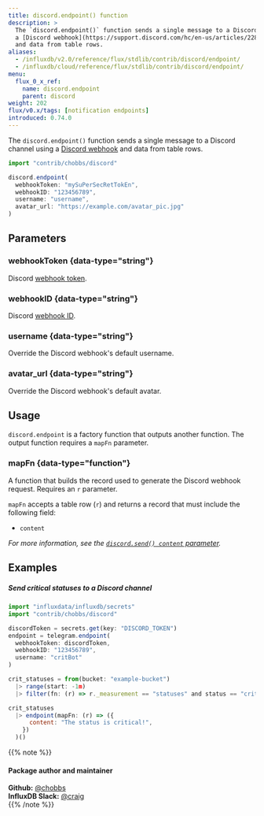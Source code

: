```yaml
---
title: discord.endpoint() function
description: >
  The `discord.endpoint()` function sends a single message to a Discord channel using
  a [Discord webhook](https://support.discord.com/hc/en-us/articles/228383668-Intro-to-Webhooks&amp?page=3)
  and data from table rows.
aliases:
  - /influxdb/v2.0/reference/flux/stdlib/contrib/discord/endpoint/
  - /influxdb/cloud/reference/flux/stdlib/contrib/discord/endpoint/
menu:
  flux_0_x_ref:
    name: discord.endpoint
    parent: discord
weight: 202
flux/v0.x/tags: [notification endpoints]
introduced: 0.74.0
---
```


The `discord.endpoint()` function sends a single message to a Discord channel using
a [Discord webhook](https://support.discord.com/hc/en-us/articles/228383668-Intro-to-Webhooks&amp?page=3)
and data from table rows.

```js
import "contrib/chobbs/discord"

discord.endpoint(
  webhookToken: "mySuPerSecRetTokEn",
  webhookID: "123456789",
  username: "username",
  avatar_url: "https://example.com/avatar_pic.jpg"
)
```

## Parameters

### webhookToken {data-type="string"}
Discord [webhook token](https://discord.com/developers/docs/resources/webhook).

### webhookID {data-type="string"}
Discord [webhook ID](https://discord.com/developers/docs/resources/webhook).

### username {data-type="string"}
Override the Discord webhook's default username.

### avatar_url {data-type="string"}
Override the Discord webhook's default avatar.

## Usage
`discord.endpoint` is a factory function that outputs another function.
The output function requires a `mapFn` parameter.

### mapFn {data-type="function"}
A function that builds the record used to generate the Discord webhook request.
Requires an `r` parameter.

`mapFn` accepts a table row (`r`) and returns a record that must include the
following field:

- `content`

_For more information, see the [`discord.send() content` parameter](/flux/v0.x/stdlib/contrib/chobbs/discord/send/#content)._

## Examples

##### Send critical statuses to a Discord channel
```js
import "influxdata/influxdb/secrets"
import "contrib/chobbs/discord"

discordToken = secrets.get(key: "DISCORD_TOKEN")
endpoint = telegram.endpoint(
  webhookToken: discordToken,
  webhookID: "123456789",
  username: "critBot"
)

crit_statuses = from(bucket: "example-bucket")
  |> range(start: -1m)
  |> filter(fn: (r) => r._measurement == "statuses" and status == "crit")

crit_statuses
  |> endpoint(mapFn: (r) => ({
      content: "The status is critical!",
    })
  )()
```

{{% note %}}
#### Package author and maintainer
**Github:** [@chobbs](https://github.com/chobbs)  
**InfluxDB Slack:** [@craig](https://influxdata.com/slack)  
{{% /note %}}
